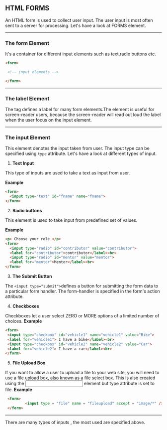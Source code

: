 ## HTML FORMS
An HTML form is used to collect user input. The user input is most often sent to a server 
for processing. Let's have a look at FORMS element.

<hr>

###  The  form  Element
It's a container for different input elements such as text,radio buttons etc.
``` HTML
<form>

 <!-- input elements -->

</form>
```
<hr>

### The label Element 
The <label> tag defines a label for many form elements.The <label> element is useful for 
screen-reader users, because the screen-reader will read out loud the label when the user focus on the input element.
<hr>

### The  input  Element
This element denotes the input taken from user. The input type can be specified using `type` attribute.
Let's have a look at different types of input.

1. **Text Input**

This type of inputs are used to take a text as input from user.

**Example**
```HTML
<form>
  <input type="text" id="fname" name="fname">
</form>
```

2. **Radio buttons**

This element is used to take input from predefined set of values.

**Example**
```HTML
<p> Choose your role </p>
<form>
  <input type="radio" id="contributor" value="contributor">
  <label for="contributor">contributor</label><br>
  <input type="radio" id="mentor" value="mentor">
  <label for="mentor">Mentor</label><br>
</form>
```

3. **The Submit Button**

The `<input type="submit">`defines a button for submitting the form data to a particular form handler.
The form-handler is specified in the form's action attribute.

4. **Checkboxes**
 
Checkboxes let a user select ZERO or MORE options of a limited number of choices.
**Example**
 ```HTML
 <form>
  <input type="checkbox" id="vehicle1" name="vehicle1" value="Bike">
  <label for="vehicle1"> I have a bike</label><br>
  <input type="checkbox" id="vehicle2" name="vehicle2" value="Car">
  <label for="vehicle2"> I have a car</label><br>
 </form>
 ```
 
5. **File Upload Box**
 
If you want to allow a user to upload a file to your web site, you will need to use a file upload box, also known as a file select box. This is also created using the <input> element but type attribute is set to file.
**Example**
```HTML
 <form>
         <input type = "file" name = "fileupload" accept = "image/*" />
 </form>
```
 
 
 
<hr>
There are many types of inputs , the most used are specified above.


